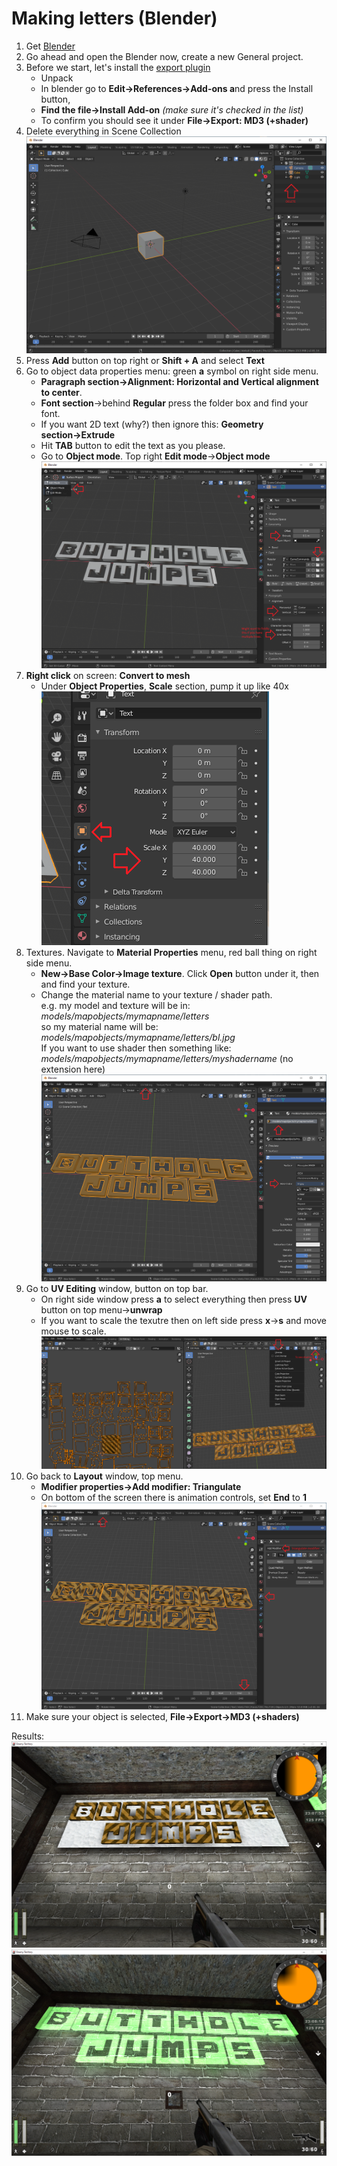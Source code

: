# Making letters (Blender)
1. Get [Blender](https://www.blender.org/download/)
2. Go ahead and open the Blender now, create a new General project.
3. Before we start, let's install the [export plugin](https://forums.duke4.net/index.php?app=core&module=attach&section=attach&attach_id=14459)
    - Unpack
    - In blender go to **Edit→References→Add-ons a**nd press the Install button,
    - **Find the file→Install Add-on** *(make sure it's checked in the list)*
    - To confirm you should see it under **File→Export: MD3 (+shader)**
4. Delete everything in Scene Collection \
![](1.png)
5. Press **Add** button on top right or **Shift + A** and select **Text**
6. Go to object data properties menu: green **a** symbol on right side menu.
    - **Paragraph section→Alignment: Horizontal and Vertical alignment to center**.
    - **Font section**→behind **Regular** press the folder box and find your font.
    - If you want 2D text (why?) then ignore this: **Geometry section→Extrude**
    - Hit **TAB** button to edit the text as you please.
    - Go to **Object mode**. Top right **Edit mode**→**Object mode**
    ![](2.png)
7. **Right click** on screen: **Convert to mesh**
    - Under **Object Properties**, **Scale** section, pump it up like 40x \
![](3.png)
8. Textures. Navigate to **Material Properties** menu, red ball thing on right side menu.
    - **New→Base Color→Image texture**. Click **Open** button under it, then and find your texture.
    - Change the material name to your texture / shader path. \
e.g. my model and texture will be in: *models/mapobjects/mymapname/letters* \
so my material name will be: *models/mapobjects/mymapname/letters/bl.jpg* \
If you want to use shader then something like: *models/mapobjects/mymapname/letters/myshadername* (no extension here) \
![](4.png)
9. Go to **UV Editing** window, button on top bar.
    - On right side window press **a** to select everything then press **UV** button on top menu→**unwrap**
    - If you want to scale the texutre then on left side press **x**→**s** and move mouse to scale. \
    ![](5.png)
10. Go back to **Layout** window, top menu.
    - **Modifier properties→Add modifier: Triangulate**
    - On bottom of the screen there is animation controls, set **End** to **1**
![](6.png)
11. Make sure your object is selected, **File→Export→MD3 (+shaders)**

Results:
![](7.png)
![](8.png)